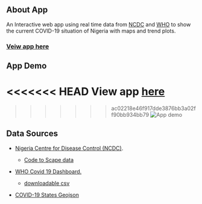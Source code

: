 ## About App
An Interactive web app using real time data from [NCDC](https://covid19.ncdc.gov.ng/) and [WHO](https://covid19.who.int/WHO-COVID-19-global-table-data.csv) to show the current COVID-19 situation of Nigeria with maps and trend plots.
### [Veiw app here](https://nigeria-covid-data-explorer.herokuapp.com/)

## App Demo
<<<<<<< HEAD
View app [here](https://nigeria-covid-data-explorer.herokuapp.com/)
=======
>>>>>>> ac02218e46f917dde3876bb3a02ff90bb934bb79
![App demo](demo/demo.gif)

## Data Sources
- [Nigeria Centre for Disease Control (NCDC)](https://covid19.ncdc.gov.ng/).
    - [Code to Scape data](https://gist.github.com/Paulooh007/d591fc4d8d47459c5f4723c003c27e00#file-get_ncdc_data-py)
          
- [WHO Covid 19 Dashboard.](https://covid19.who.int/WHO-COVID-19-global-table-data.csv)
    - [downloadable csv](https://covid19.who.int/WHO-COVID-19-global-table-data.csv)

- [COVID-19 States Geojson](https://github.com/Paulooh007/Interactive-COVID-19-Web-App/blob/main/ncdc-covid19-states.geojson)
